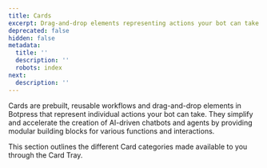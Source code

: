 ```yaml
---
title: Cards
excerpt: Drag-and-drop elements representing actions your bot can take.
deprecated: false
hidden: false
metadata:
  title: ''
  description: ''
  robots: index
next:
  description: ''
---
```

Cards are prebuilt, reusable workflows and drag-and-drop elements in Botpress that represent individual actions your bot can take. They simplify and accelerate the creation of AI-driven chatbots and agents by providing modular building blocks for various functions and interactions.

This section outlines the different Card categories made available to you through the Card Tray.
